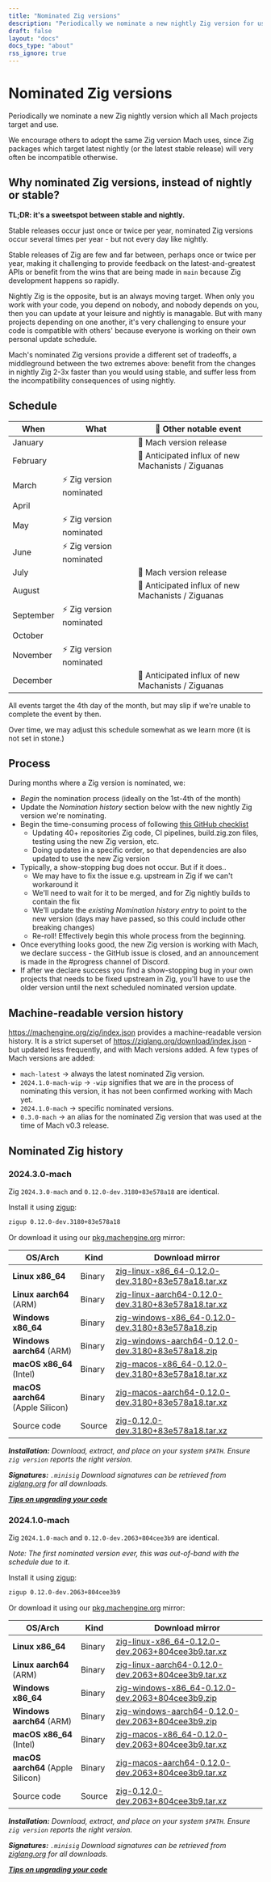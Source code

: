 ```yaml
---
title: "Nominated Zig versions"
description: "Periodically we nominate a new nightly Zig version for use, providing a better balance of recent Zig improvements and stability."
draft: false
layout: "docs"
docs_type: "about"
rss_ignore: true
---
```


# Nominated Zig versions

Periodically we nominate a new Zig nightly version which all Mach projects target and use.

We encourage others to adopt the same Zig version Mach uses, since Zig packages which target latest nightly (or the latest stable release) will very often be incompatible otherwise.

## Why nominated Zig versions, instead of nightly or stable?

**TL;DR: it's a sweetspot between stable and nightly.**

Stable releases occur just once or twice per year, nominated Zig versions occur several times per year - but not every day like nightly.

Stable releases of Zig are few and far between, perhaps once or twice per year, making it challenging to provide feedback on the latest-and-greatest APIs or benefit from the wins that are being made in `main` because Zig development happens so rapidly.

Nightly Zig is the opposite, but is an always moving target. When only you work with your code, you depend on nobody, and nobody depends on you, then you can update at your leisure and nightly is managable. But with many projects depending on one another, it's very challenging to ensure your code is compatible with others' because everyone is working on their own personal update schedule.

Mach's nominated Zig versions provide a different set of tradeoffs, a middleground between the two extremes above: benefit from the changes in nightly Zig 2-3x faster than you would using stable, and suffer less from the incompatibility consequences of using nightly.

## Schedule

| When      | What                    | 🚀 Other notable event                             |
|-----------|-------------------------|----------------------------------------------------|
| January   |                         | 🚀 Mach version release                            |
| February  |                         | 👋 Anticipated influx of new Machanists / Ziguanas |
| March     | ⚡ Zig version nominated |                                                    |
| April     |                         |                                                    |
| May       | ⚡ Zig version nominated |                                                    |
| June      | ⚡ Zig version nominated |                                                    |
| July      |                         | 🚀 Mach version release                            |
| August    |                         | 👋 Anticipated influx of new Machanists / Ziguanas |
| September | ⚡ Zig version nominated |                                                    |
| October   |                         |                                                    |
| November  | ⚡ Zig version nominated |                                                    |
| December  |                         | 👋 Anticipated influx of new Machanists / Ziguanas |

All events target the 4th day of the month, but may slip if we're unable to complete the event by then.

Over time, we may adjust this schedule somewhat as we learn more (it is not set in stone.)

## Process

During months where a Zig version is nominated, we:

* _Begin_ the nomination process (ideally on the 1st-4th of the month)
* Update the _Nomination history_ section below with the new nightly Zig version we're nominating.
* Begin the time-consuming process of following [this GitHub checklist](https://github.com/hexops/mach/issues?q=is%3Aissue+is%3Aopen+label%3Azig-update)
  * Updating 40+ repositories Zig code, CI pipelines, build.zig.zon files, testing using the new Zig version, etc.
  * Doing updates in a specific order, so that dependencies are also updated to use the new Zig version
* Typically, a show-stopping bug does not occur. But if it does..
  * We may have to fix the issue e.g. upstream in Zig if we can't workaround it
  * We'll need to wait for it to be merged, and for Zig nightly builds to contain the fix
  * We'll update the _existing Nomination history entry_ to point to the new version (days may have passed, so this could include other breaking changes)
  * Re-roll! Effectively begin this whole process from the beginning.
* Once everything looks good, the new Zig version is working with Mach, we declare success - the GitHub issue is closed, and an announcement is made in the #progress channel of Discord.
* If after we declare success you find a show-stopping bug in your own projects that needs to be fixed upstream in Zig, you'll have to use the older version until the next scheduled nominated version update.

## Machine-readable version history

https://machengine.org/zig/index.json provides a machine-readable version history. It is a strict superset of https://ziglang.org/download/index.json - but updated less frequently, and with Mach versions added. A few types of Mach versions are added:

* `mach-latest` -> always the latest nominated Zig version.
* `2024.1.0-mach-wip` -> `-wip` signifies that we are in the process of nominating this version, it has not been confirmed working with Mach yet.
* `2024.1.0-mach` -> specific nominated versions.
* `0.3.0-mach` -> an alias for the nominated Zig version that was used at the time of Mach v0.3 release.

## Nominated Zig history

### 2024.3.0-mach

Zig `2024.3.0-mach` and `0.12.0-dev.3180+83e578a18` are identical.

Install it using [zigup](https://github.com/marler8997/zigup):

```sh
zigup 0.12.0-dev.3180+83e578a18
```

Or download it using our [pkg.machengine.org](https://pkg.machengine.org) mirror:

| OS/Arch                           | Kind   | Download mirror                                                                                                                         |
|-----------------------------------|--------|-----------------------------------------------------------------------------------------------------------------------------------------|
| **Linux x86_64**                  | Binary | [zig-linux-x86_64-0.12.0-dev.3180+83e578a18.tar.xz](https://pkg.machengine.org/zig/zig-linux-x86_64-0.12.0-dev.3180+83e578a18.tar.xz)   |
| **Linux aarch64** (ARM)           | Binary | [zig-linux-aarch64-0.12.0-dev.3180+83e578a18.tar.xz](https://pkg.machengine.org/zig/zig-linux-aarch64-0.12.0-dev.3180+83e578a18.tar.xz) |
| **Windows x86_64**                | Binary | [zig-windows-x86_64-0.12.0-dev.3180+83e578a18.zip](https://pkg.machengine.org/zig/zig-windows-x86_64-0.12.0-dev.3180+83e578a18.zip)     |
| **Windows aarch64** (ARM)         | Binary | [zig-windows-aarch64-0.12.0-dev.3180+83e578a18.zip](https://pkg.machengine.org/zig/zig-windows-aarch64-0.12.0-dev.3180+83e578a18.zip)   |
| **macOS x86_64** (Intel)          | Binary | [zig-macos-x86_64-0.12.0-dev.3180+83e578a18.tar.xz](https://pkg.machengine.org/zig/zig-macos-x86_64-0.12.0-dev.3180+83e578a18.tar.xz)   |
| **macOS aarch64** (Apple Silicon) | Binary | [zig-macos-aarch64-0.12.0-dev.3180+83e578a18.tar.xz](https://pkg.machengine.org/zig/zig-macos-aarch64-0.12.0-dev.3180+83e578a18.tar.xz) |
| Source code                       | Source | [zig-0.12.0-dev.3180+83e578a18.tar.xz](https://pkg.machengine.org/zig/zig-0.12.0-dev.3180+83e578a18.tar.xz)                             |

_**Installation:** Download, extract, and place on your system `$PATH`. Ensure `zig version` reports the right version._

_**Signatures:** `.minisig` Download signatures can be retrieved from [ziglang.org](https://ziglang.org/download/) for all downloads._

_**[Tips on upgrading your code](https://github.com/hexops/mach/issues/1147#issuecomment-1986585543)**_

### 2024.1.0-mach

Zig `2024.1.0-mach` and `0.12.0-dev.2063+804cee3b9` are identical.

_Note: The first nominated version ever, this was out-of-band with the schedule due to it._

Install it using [zigup](https://github.com/marler8997/zigup):

```sh
zigup 0.12.0-dev.2063+804cee3b9
```

Or download it using our [pkg.machengine.org](https://pkg.machengine.org) mirror:

| OS/Arch                           | Kind   | Download mirror                                                                                                                         |
|-----------------------------------|--------|-----------------------------------------------------------------------------------------------------------------------------------------|
| **Linux x86_64**                  | Binary | [zig-linux-x86_64-0.12.0-dev.2063+804cee3b9.tar.xz](https://pkg.machengine.org/zig/zig-linux-x86_64-0.12.0-dev.2063+804cee3b9.tar.xz)   |
| **Linux aarch64** (ARM)           | Binary | [zig-linux-aarch64-0.12.0-dev.2063+804cee3b9.tar.xz](https://pkg.machengine.org/zig/zig-linux-aarch64-0.12.0-dev.2063+804cee3b9.tar.xz) |
| **Windows x86_64**                | Binary | [zig-windows-x86_64-0.12.0-dev.2063+804cee3b9.zip](https://pkg.machengine.org/zig/zig-windows-x86_64-0.12.0-dev.2063+804cee3b9.zip)     |
| **Windows aarch64** (ARM)         | Binary | [zig-windows-aarch64-0.12.0-dev.2063+804cee3b9.zip](https://pkg.machengine.org/zig/zig-windows-aarch64-0.12.0-dev.2063+804cee3b9.zip)   |
| **macOS x86_64** (Intel)          | Binary | [zig-macos-x86_64-0.12.0-dev.2063+804cee3b9.tar.xz](https://pkg.machengine.org/zig/zig-macos-x86_64-0.12.0-dev.2063+804cee3b9.tar.xz)   |
| **macOS aarch64** (Apple Silicon) | Binary | [zig-macos-aarch64-0.12.0-dev.2063+804cee3b9.tar.xz](https://pkg.machengine.org/zig/zig-macos-aarch64-0.12.0-dev.2063+804cee3b9.tar.xz) |
| Source code                       | Source | [zig-0.12.0-dev.2063+804cee3b9.tar.xz](https://pkg.machengine.org/zig/zig-0.12.0-dev.2063+804cee3b9.tar.xz)                             |

_**Installation:** Download, extract, and place on your system `$PATH`. Ensure `zig version` reports the right version._

_**Signatures:** `.minisig` Download signatures can be retrieved from [ziglang.org](https://ziglang.org/download/) for all downloads._

_**[Tips on upgrading your code](https://github.com/hexops/mach/issues/1135#issuecomment-1891175749)**_
